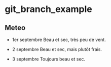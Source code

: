 # git_branch_example

## Meteo

* 1er septembre
  Beau et sec, très peu de vent.

* 2 septembre
  Beau et sec, mais plutôt frais.
  
* 3 septembre
  Toujours beau et sec.
